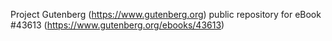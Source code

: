 Project Gutenberg (https://www.gutenberg.org) public repository for eBook #43613 (https://www.gutenberg.org/ebooks/43613)
